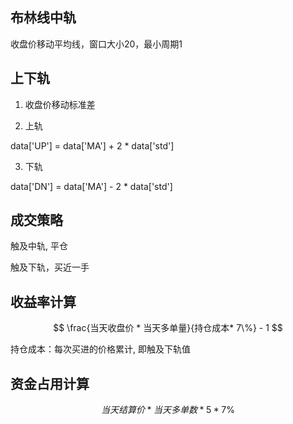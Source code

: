 

## 布林线中轨
<!-- data['MA'] = data[close_price].rolling(window=window, min_periods=1, axis=0).mean() -->

收盘价移动平均线，窗口大小20，最小周期1
## 上下轨

1. 收盘价移动标准差

<!-- data['std'] = data[close_price].rolling(window, min_periods=1).std(ddof=0) -->

2. 上轨

data['UP'] = data['MA'] + 2 * data['std']

3. 下轨

data['DN'] = data['MA'] - 2 * data['std']

## 成交策略

触及中轨, 平仓

触及下轨，买近一手

## 收益率计算

$$
\frac{当天收盘价 * 当天多单量}{持仓成本* 7\%} - 1
$$

持仓成本：每次买进的价格累计, 即触及下轨值


## 资金占用计算

$$
当天结算价 * 当天多单数 * 5 * 7\%
$$

